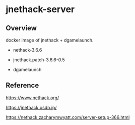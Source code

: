 # jnethack-server

## Overview

docker image of jnethack + dgamelaunch.

- nethack-3.6.6

- jnethack.patch-3.6.6-0.5

- dgamelaunch

## Reference

https://www.nethack.org/

https://jnethack.osdn.jp/

https://nethack.zacharymwyatt.com/server-setup-366.html
